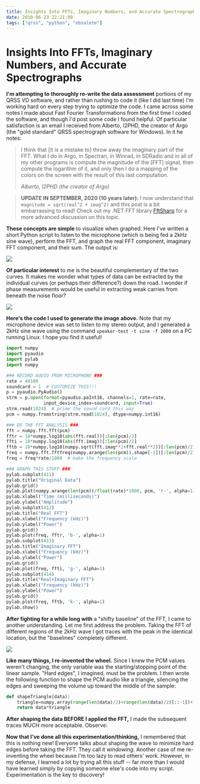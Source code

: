 ```yaml
---
title: Insights Into FFTs, Imaginary Numbers, and Accurate Spectrographs
date: 2010-06-23 22:21:00
tags: ["qrss", "python", "obsolete"]
---
```


# Insights Into FFTs, Imaginary Numbers, and Accurate Spectrographs

__I'm attempting to thoroughly re-write the data assessment__ portions of my QRSS VD software, and rather than rushing to code it (like I did last time) I'm working hard on every step trying to optimize the code. I came across some notes I made about Fast Fourier Transformations from the first time I coded the software, and though I'd post some code I found helpful. Of particular satisfaction is an email I received from Alberto, I2PHD, the creator of Argo (the "gold standard" QRSS spectrograph software for Windows). In it he notes:

<blockquote class="wp-block-quote"><p>I think that [it is a mistake to] throw away the imaginary part of the FFT. What I do in Argo, in Spectran, in Winrad, in SDRadio and in all of my other programs is compute the magnitude of the [FFT] signal, then compute the logarithm of it, and only then I do a mapping of the colors on the screen with the result of this last computation.</p><cite> Alberto, I2PHD (the creator of Argo)</cite></blockquote>

> __UPDATE IN SEPTEMBER, 2020 (10 years later):__ I now understand that `magnitude = sqrt(real^2 + imag^2)` and this post is a bit embarrassing to read! Check out my .NET FFT library [FftSharp](https://github.com/swharden/FftSharp) for a more advanced discussion on this topic.

__These concepts are simple__ to visualize when graphed. Here I've written a short Python script to listen to the microphone (which is being fed a 2kHz sine wave), perform the FFT, and graph the real FFT component, imaginary FFT component, and their sum. The output is:

<div class="text-center">

![](https://swharden.com/static/2010/06/23/real_imaginary_fft_pcm.png)

</div>

__Of particular interest__ to me is the beautiful complementary of the two curves. It makes me wonder what types of data can be extracted by the individual curves (or perhaps their difference?) down the road. I wonder if phase measurements would be useful in extracting weak carries from beneath the noise floor?

<div class="text-center">

![](https://swharden.com/static/2010/06/23/fft_base2.png)

</div>

__Here's the code I used to generate the image above.__ Note that my microphone device was set to listen to my stereo output, and I generated a 2kHz sine wave using the command `` speaker-test -t sine -f 2000 `` on a PC running Linux. I hope you find it useful!

```python
import numpy
import pyaudio
import pylab
import numpy

### RECORD AUDIO FROM MICROPHONE ###
rate = 44100
soundcard = 1  # CUSTOMIZE THIS!!!
p = pyaudio.PyAudio()
strm = p.open(format=pyaudio.paInt16, channels=1, rate=rate,
              input_device_index=soundcard, input=True)
strm.read(1024)  # prime the sound card this way
pcm = numpy.fromstring(strm.read(1024), dtype=numpy.int16)

### DO THE FFT ANALYSIS ###
fft = numpy.fft.fft(pcm)
fftr = 10*numpy.log10(abs(fft.real))[:len(pcm)/2]
ffti = 10*numpy.log10(abs(fft.imag))[:len(pcm)/2]
fftb = 10*numpy.log10(numpy.sqrt(fft.imag**2+fft.real**2))[:len(pcm)/2]
freq = numpy.fft.fftfreq(numpy.arange(len(pcm)).shape[-1])[:len(pcm)/2]
freq = freq*rate/1000  # make the frequency scale

### GRAPH THIS STUFF ###
pylab.subplot(411)
pylab.title("Original Data")
pylab.grid()
pylab.plot(numpy.arange(len(pcm))/float(rate)*1000, pcm, 'r-', alpha=1)
pylab.xlabel("Time (milliseconds)")
pylab.ylabel("Amplitude")
pylab.subplot(412)
pylab.title("Real FFT")
pylab.xlabel("Frequency (kHz)")
pylab.ylabel("Power")
pylab.grid()
pylab.plot(freq, fftr, 'b-', alpha=1)
pylab.subplot(413)
pylab.title("Imaginary FFT")
pylab.xlabel("Frequency (kHz)")
pylab.ylabel("Power")
pylab.grid()
pylab.plot(freq, ffti, 'g-', alpha=1)
pylab.subplot(414)
pylab.title("Real+Imaginary FFT")
pylab.xlabel("Frequency (kHz)")
pylab.ylabel("Power")
pylab.grid()
pylab.plot(freq, fftb, 'k-', alpha=1)
pylab.show()
```

__After fighting for a while long with__ a "shifty baseline" of the FFT, I came to another understanding. Let me first address the problem. Taking the FFT of different regions of the 2kHz wave I got traces with the peak in the identical location, but the "baselines" completely different.

<div class="text-center">

![](https://swharden.com/static/2010/06/23/fft_base3.png)

</div>

__Like many things, I re-invented the wheel.__ Since I knew the PCM values weren't changing, the only variable was the starting/stopping point of the linear sample. "Hard edges", I imagined, must be the problem. I then wrote the following function to shape the PCM audio like a triangle, silencing the edges and sweeping the volume up toward the middle of the sample:

```python
def shapeTriangle(data):
    triangle=numpy.array(range(len(data)/2)+range(len(data)/2)[::-1])+1
    return data*triangle
```

__After shaping the data BEFORE I applied the FFT,__ I made the subsequent traces MUCH more acceptable. Observe:

__Now that I've done all this experimentation/thinking,__ I remembered that this is nothing new! Everyone talks about shaping the wave to minimize hard edges before taking the FFT. They call it _windowing._ Another case of me re-inventing the wheel because I'm too lazy to read others' work. However, in my defense, I learned a lot by trying all this stuff -- far more than I would have learned simply by copying someone else's code into my script. Experimentation is the key to discovery!
